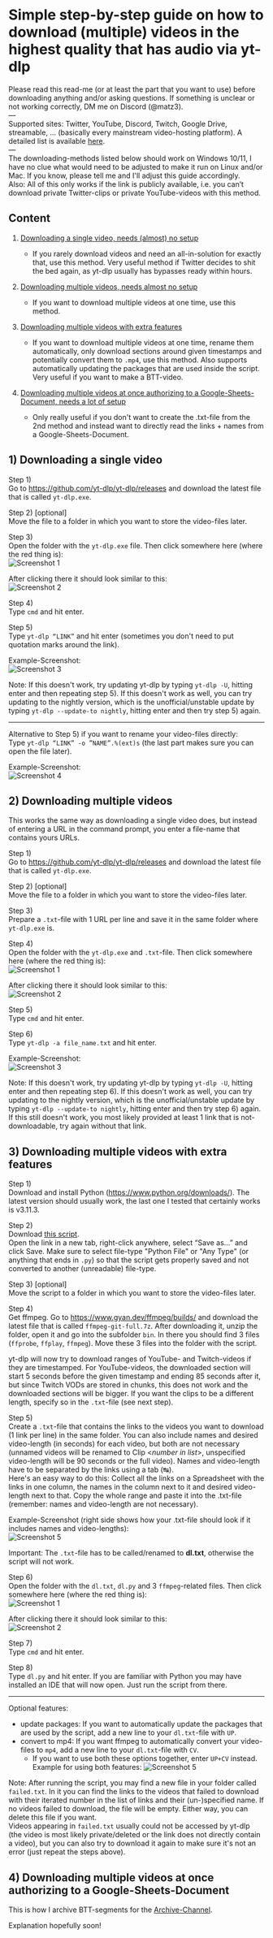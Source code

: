 # Simple step-by-step guide on how to download (multiple) videos in the highest quality that has audio via yt-dlp

Please read this read-me (or at least the part that you want to use) before downloading anything and/or asking questions.
If something is unclear or not working correctly, DM me on Discord (@matz3).\
—\
Supported sites: Twitter, YouTube, Discord, Twitch, Google Drive, streamable, ... (basically every mainstream video-hosting platform). A detailed list is available [here](https://github.com/yt-dlp/yt-dlp/blob/master/supportedsites.md).\
—\
The downloading-methods listed below should work on Windows 10/11, I have no clue what would need to be adjusted to make it run on Linux and/or Mac. If you know, please tell me and I'll adjust this guide accordingly.\
Also: All of this only works if the link is publicly available, i.e. you can’t download private Twitter-clips or private YouTube-videos with this method.

## Content

1. [Downloading a single video, needs (almost) no setup](https://github.com/bttarchive/download-segments#1-downloading-a-single-video)
    - If you rarely download videos and need an all-in-solution for exactly that, use this method. Very useful method if Twitter decides to shit the bed again, as yt-dlp usually has bypasses ready within hours.

2. [Downloading multiple videos, needs almost no setup](https://github.com/bttarchive/download-segments#2-downloading-multiple-videos)
    - If you want to download multiple videos at one time, use this method.

3. [Downloading multiple videos with extra features](https://github.com/bttarchive/download-segments#3-downloading-multiple-videos-with-extra-features)
    - If you want to download multiple videos at one time, rename them automatically, only download sections around given timestamps and potentially convert them to `.mp4`, use this method. Also supports automatically updating the packages that are used inside the script. Very useful if you want to make a BTT-video.

4. [Downloading multiple videos at once authorizing to a Google-Sheets-Document, needs a lot of setup](https://github.com/bttarchive/download-segments#4-downloading-multiple-videos-at-once-authorizing-to-a-google-sheets-document)
    - Only really useful if you don't want to create the .txt-file from the 2nd method and instead want to directly read the links + names from a Google-Sheets-Document.

## 1) Downloading a single video

Step 1)\
Go to https://github.com/yt-dlp/yt-dlp/releases and download the latest file that is called `yt-dlp.exe`.

Step 2) [optional]\
Move the file to a folder in which you want to store the video-files later.

Step 3)\
Open the folder with the `yt-dlp.exe` file. Then click somewhere here (where the red thing is):\
![Screenshot 1](https://i.imgur.com/gGYrlBH.png)

After clicking there it should look similar to this:\
![Screenshot 2](https://i.imgur.com/Qczpa7F.png)

Step 4)\
Type `cmd` and hit enter.

Step 5)\
Type `yt-dlp “LINK”` and hit enter (sometimes you don't need to put quotation marks around the link).

Example-Screenshot:\
![Screenshot 3](https://i.imgur.com/xwInm6j.png)

Note: If this doesn't work, try updating yt-dlp by typing `yt-dlp -U`, hitting enter and then repeating step 5). If this doesn't work as well, you can try updating to the nightly version, which is the unofficial/unstable update by typing `yt-dlp --update-to nightly`, hitting enter and then try step 5) again.

---

Alternative to Step 5) if you want to rename your video-files directly:\
Type `yt-dlp “LINK” -o ”NAME”.%(ext)s` (the last part makes sure you can open the file later).

Example-Screenshot:\
![Screenshot 4](https://i.imgur.com/1bnHUcH.png)

## 2) Downloading multiple videos

This works the same way as downloading a single video does, but instead of entering a URL in the command prompt, you enter a file-name that contains yours URLs.

Step 1)\
Go to https://github.com/yt-dlp/yt-dlp/releases and download the latest file that is called `yt-dlp.exe`.

Step 2) [optional]\
Move the file to a folder in which you want to store the video-files later.

Step 3)\
Prepare a `.txt`-file with 1 URL per line and save it in the same folder where `yt-dlp.exe` is.

Step 4)\
Open the folder with the `yt-dlp.exe` and `.txt`-file. Then click somewhere here (where the red thing is):\
![Screenshot 1](https://i.imgur.com/gGYrlBH.png)

After clicking there it should look similar to this:\
![Screenshot 2](https://i.imgur.com/Qczpa7F.png)

Step 5)\
Type `cmd` and hit enter.

Step 6)\
Type `yt-dlp -a file_name.txt` and hit enter.

Example-Screenshot:\
![Screenshot 3](https://i.imgur.com/qvHlXcU.png)

Note: If this doesn't work, try updating yt-dlp by typing `yt-dlp -U`, hitting enter and then repeating step 6). If this doesn't work as well, you can try updating to the nightly version, which is the unofficial/unstable update by typing `yt-dlp --update-to nightly`, hitting enter and then try step 6) again. If this still doesn't work, you most likely provided at least 1 link that is not-downloadable, try again without that link.

## 3) Downloading multiple videos with extra features

Step 1)\
Download and install Python (https://www.python.org/downloads/). The latest version should usually work, the last one I tested that certainly works is v3.11.3.

Step 2)\
Download [this script](https://raw.githubusercontent.com/bttarchive/download-segments/main/dl.py).\
Open the link in a new tab, right-click anywhere, select “Save as…” and click Save. Make sure to select file-type "Python File" or "Any Type" (or anything that ends in `.py`) so that the script gets properly saved and not converted to another (unreadable) file-type.

Step 3) [optional]\
Move the script to a folder in which you want to store the video-files later.

Step 4)\
Get ffmpeg. Go to https://www.gyan.dev/ffmpeg/builds/ and download the latest file that is called `ffmpeg-git-full.7z`. After downloading it, unzip the folder, open it and go into the subfolder `bin`. In there you should find 3 files (`ffprobe`, `ffplay`, `ffmpeg`). Move these 3 files into the folder with the script.

yt-dlp will now try to download ranges of YouTube- and Twitch-videos if they are timestamped. For YouTube-videos, the downloaded section will start 5 seconds before the given timestamp and ending 85 seconds after it, but since Twitch VODs are stored in chunks, this does not work and the downloaded sections will be bigger. If you want the clips to be a different length, specify so in the `.txt`-file (see next step).

Step 5)\
Create a `.txt`-file that contains the links to the videos you want to download (1 link per line) in the same folder. You can also include names and desired video-length (in seconds) for each video, but both are not necessary (unnamed videos will be renamed to Clip <*number in list*>, unspecified video-length will be 90 seconds or the full video). Names and video-length have to be separated by the links using a tab (↹).\
Here's an easy way to do this: Collect all the links on a Spreadsheet with the links in one column, the names in the column next to it and desired video-length next to that. Copy the whole range and paste it into the .txt-file (remember: names and video-length are not necessary).

Example-Screenshot (right side shows how your .txt-file should look if it includes names and video-lengths):\
![Screenshot 5](https://i.imgur.com/fKdgFcq.png)

Important: The `.txt`-file has to be called/renamed to **dl.txt**, otherwise the script will not work.

Step 6)\
Open the folder with the `dl.txt`, `dl.py` and 3 `ffmpeg`-related files. Then click somewhere here (where the red thing is):\
![Screenshot 1](https://i.imgur.com/gGYrlBH.png)

After clicking there it should look similar to this:\
![Screenshot 2](https://i.imgur.com/Qczpa7F.png)

Step 7)\
Type `cmd` and hit enter.

Step 8)\
Type `dl.py` and hit enter. If you are familiar with Python you may have installed an IDE that will now open. Just run the script from there.

---

Optional features:
- update packages: If you want to automatically update the packages that are used by the script, add a new line to your `dl.txt`-file with `UP`.
- convert to mp4: If you want ffmpeg to automatically convert your video-files to `mp4`, add a new line to your `dl.txt`-file with `CV`.
    - If you want to use both these options together, enter `UP+CV` instead.
Example for using both features:
![Screenshot 5](https://i.imgur.com/Ig8WMmv.png)

Note: After running the script, you may find a new file in your folder called `failed.txt`. In it you can find the links to the videos that failed to download with their iterated number in the list of links and their (un-)specified name. If no videos failed to download, the file will be empty. Either way, you can delete this file if you want.\
Videos appearing in `failed.txt` usually could not be accessed by yt-dlp (the video is most likely private/deleted or the link does not directly contain a video), but you can also try to download it again to make sure it's not an error (just repeat the steps above).

## 4) Downloading multiple videos at once authorizing to a Google-Sheets-Document

This is how I archive BTT-segments for the [Archive-Channel](https://www.youtube.com/@bttarchive).

Explanation hopefully soon!
